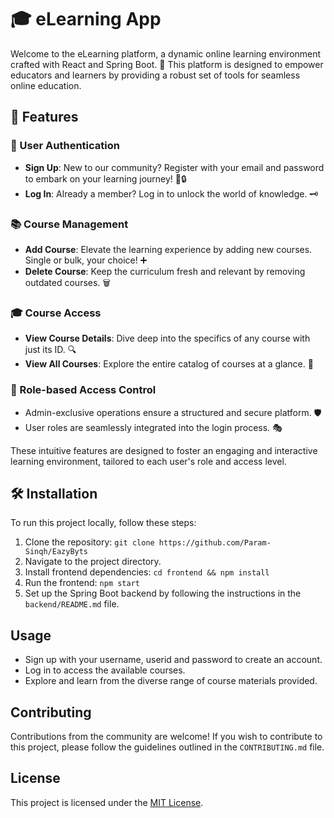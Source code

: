# 🎓 eLearning App

Welcome to the eLearning platform, a dynamic online learning environment crafted with React and Spring Boot. 🚀 This platform is designed to empower educators and learners by providing a robust set of tools for seamless online education.

## 🌟 Features

### 🔐 User Authentication
- **Sign Up**: New to our community? Register with your email and password to embark on your learning journey! 📧🔒
- **Log In**: Already a member? Log in to unlock the world of knowledge. 🗝️

### 📚 Course Management
- **Add Course**: Elevate the learning experience by adding new courses. Single or bulk, your choice! ➕
- **Delete Course**: Keep the curriculum fresh and relevant by removing outdated courses. 🗑️

### 🎓 Course Access
- **View Course Details**: Dive deep into the specifics of any course with just its ID. 🔍
- **View All Courses**: Explore the entire catalog of courses at a glance. 📖

### 👥 Role-based Access Control
- Admin-exclusive operations ensure a structured and secure platform. 🛡️
- User roles are seamlessly integrated into the login process. 🎭

These intuitive features are designed to foster an engaging and interactive learning environment, tailored to each user's role and access level.

## 🛠️ Installation

To run this project locally, follow these steps:

1. Clone the repository: `git clone https://github.com/Param-Sinqh/EazyByts`
2. Navigate to the project directory.
3. Install frontend dependencies: `cd frontend && npm install`
4. Run the frontend: `npm start`
5. Set up the Spring Boot backend by following the instructions in the `backend/README.md` file.

## Usage
- Sign up with your username, userid and password to create an account.
- Log in to access the available courses.
- Explore and learn from the diverse range of course materials provided.

## Contributing
Contributions from the community are welcome! If you wish to contribute to this project, please follow the guidelines outlined in the `CONTRIBUTING.md` file.

## License
This project is licensed under the [MIT License](https://opensource.org/licenses/MIT).
